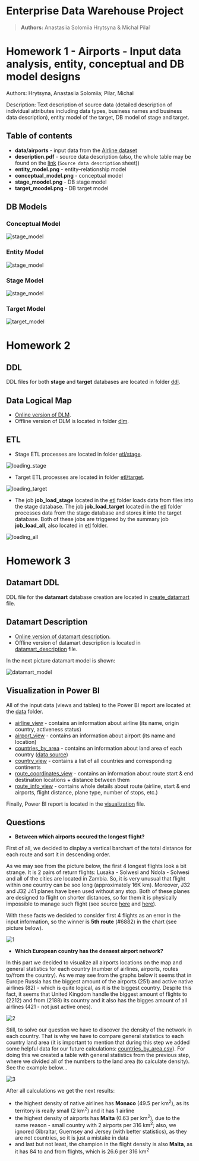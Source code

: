 # Enterprise Data Warehouse Project

> **Authors:** Anastasiia Solomiia Hrytsyna & Michal Pilař

# Homework 1 - Airports - Input data analysis, entity, conceptual and DB model designs

Authors: Hrytsyna, Anastasiia Solomiia; Pilar, Michal

Description: Text description of source data (detailed description of individual attributes including data types, business names and business data description), entity model of the target, DB model of stage and target.

## Table of contents

-  **data/airports** - input data from the [Airline dataset](01/data/airports)
-  **description.pdf** - source data description (also, the whole table may be found on the [link](https://docs.google.com/spreadsheets/d/1cScxtG2dii9vaiXkGowC0mQoljptH3gNJ2PgaUXw2UQ/edit?usp=sharing) (`Source data description` sheet))
-  **entity_model.png** - entity–relationship model
-  **conceptual_model.png** - conceptual model
-  **stage_moodel.png** - DB stage model
-  **target_moodel.png** - DB target model

## DB Models

### Conceptual Model
![stage_model](01/conceptual_model.png)

### Entity Model
![stage_model](01/entity_model.png)

### Stage Model
![stage_model](01/stage_model.png)

### Target Model
![target_model](01/target_model.png)

# Homework 2
## DDL
DDL files for both **stage** and **target** databases are located in folder [ddl](02/ddl). 

## Data Logical Map
- [Online version of DLM](https://docs.google.com/spreadsheets/d/15keaDnY0M-4NTHTN8edKjNP4-NBBxgJ3TnaOgYQfxt4/edit?usp=sharing).
- Offline version of DLM is located in folder [dlm](02/dlm).

## ETL
- Stage ETL processes are located in folder [etl/stage](02/etl/stage).

![loading_stage](02/pictures/loading_stage.png)
- Target ETL processes are located in folder [etl/target](02/etl/target).

![loading_target](02/pictures/loading_target.png)
- The job **job_load_stage** located in the [etl](02/etl) folder loads data from files into the stage database. The job **job_load_target** located in the [etl](02/etl) folder processes data from the stage database and stores it into the target database. Both of these jobs are triggered by the summary job **job_load_all**, also located in [etl](02/etl) folder.

![loading_all](02/pictures/loading_all.png)

# Homework 3
## Datamart DDL
DDL file for the **datamart** database creation are located in [create_datamart](03/create_datamart.sql) file. 

## Datamart Description
- [Online version of datamart description](https://docs.google.com/spreadsheets/d/1nnv86LpwGWcTAm9msNONdS_62Sodc4vy7maayK3u1O8/edit?usp=sharing).
- Offline version of datamart description is located in [datamart_description](03/datamart_description.xlsx) file.

In the next picture datamart model is shown:

![datamart_model](03/datamart_model.png)

## Visualization in Power BI
All of the input data (views and tables) to the Power BI report are located at the [data](03/data) folder.
- [airline_view](03/airline_view.csv) - contains an information about airline (its name, origin country, activeness status)
- [airport_view](03/airport_view.csv) - contains an information about airport (its name and location)
- [countries_by_area](03/countries_by_area.csv) - contains an information about land area of each country ([data source](https://www.downloadexcelfiles.com/wo_en/list-largest-countries-world#google_vignette&gsc.tab=0))
- [country_view](03/country_view.csv) - contains a list of all countries and corresponding continents
- [route_coordinates_view](03/route_coordinates_view.csv) - contains an information about route start & end destination locations + distance between them
- [route_info_view](03/route_info_view.csv) - contains whole details about route (airline, start & end airports, flight distance, plane type, number of stops, etc.)

Finally, Power BI report is located in the [visualization](03/visualization.pbix) file.
## Questions
- **Between which airports occured the longest flight?**

First of all, we decided to display a vertical barchart of the total distance for each route and sort it in descending order.

As we may see from the picture below, the first 4 longest flights look a bit strange. It is 2 pairs of return flights: Lusaka - Solwesi and Ndola - Solwesi and all of the cities are located in Zambia. So, it is very unusual that flight within one country can be soo long (approximately 16K km). Moreover, J32 and J32 J41 planes have been used without any stop. Both of these planes are designed to flight on shorter distances, so for them it is physically impossible to manage such flight (see source [here](https://en.wikipedia.org/wiki/Saab_32_Lansen) and [here](https://en.wikipedia.org/wiki/British_Aerospace_Jetstream)). 

With these facts we decided to consider first 4 flights as an error in the input information, so the winner is **5th route** (#6882) in the chart (see picture below). 

![1](03/pictures/1.png)

- **Which European country has the densest airport network?**

In this part we decided to visualize all airports locations on the map and general statistics for each country (number of airlines, airports, routes to/from the country). As we may see from the graphs below it seems that in Europe Russia has the biggest amount of the airports (251) and active native airlines (82) - which is quite logical, as it is the biggest country. Despite this fact, it seems that United Kingdom handle the biggest amount of flights to (2212) and from (2188) its country and it also has the bigges amount of all airlines (421 - not just active ones).

![2](03/pictures/2.png)

Still, to solve our question we have to discover the density of the network in each country. That is why we have to compare general statistics to each country land area (it is important to mention that during this step we added some helpful data for our future calculations: [countries_by_area.csv](03/countries_by_area.csv)). For doing this we created a table with general statistics from the previous step, where we divided all of the numbers to the land area (to calculate density). See the example below...

![3](03/pictures/3.png)

After all calculations we get the next results:
- the highest density of native airlines has **Monaco** (49.5 per km<sup>2</sup>), as its territory is really small (2 km<sup>2</sup>) and it has 1 airline 
- the highest density of airports has **Malta** (0.63 per km<sup>2</sup>), due to the same reason - small country with 2 airports per 316 km<sup>2</sup>; also, we ignored Gibraltar, Guernsey and Jersey (with better statistics), as they are not countries, so it is just a mistake in data
- and last but not least, the champion in the flight density is also **Malta**, as it has 84 to and from flights, which is 26.6 per 316 km<sup>2</sup>

